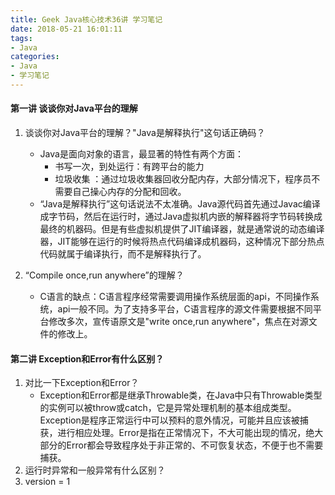 ```yaml
---
title: Geek Java核心技术36讲 学习笔记
date: 2018-05-21 16:01:11
tags:
- Java
categories:
- Java
- 学习笔记
---
```

#### 第一讲 谈谈你对Java平台的理解
1. 谈谈你对Java平台的理解？"Java是解释执行"这句话正确码？  
	- Java是面向对象的语言，最显著的特性有两个方面：
		- 书写一次，到处运行：有跨平台的能力
		- 垃圾收集 ：通过垃圾收集器回收分配内存，大部分情况下，程序员不需要自己操心内存的分配和回收。
	- “Java是解释执行”这句话说法不太准确。Java源代码首先通过Javac编译成字节码，然后在运行时，通过Java虚拟机内嵌的解释器将字节码转换成最终的机器码。但是有些虚拟机提供了JIT编译器，就是通常说的动态编译器，JIT能够在运行的时候将热点代码编译成机器码，这种情况下部分热点代码就属于编译执行，而不是解释执行了。

2. “Compile once,run anywhere”的理解？
	- C语言的缺点：C语言程序经常需要调用操作系统层面的api，不同操作系统，api一般不同。为了支持多平台，C语言程序的源文件需要根据不同平台修改多次，宣传语原文是"write once,run anywhere"，焦点在对源文件的修改上。

#### 第二讲 Exception和Error有什么区别？
1. 对比一下Exception和Error？
	- Exception和Error都是继承Throwable类，在Java中只有Throwable类型的实例可以被throw或catch，它是异常处理机制的基本组成类型。Exception是程序正常运行中可以预料的意外情况，可能并且应该被捕获，进行相应处理。Error是指在正常情况下，不大可能出现的情况，绝大部分的Error都会导致程序处于非正常的、不可恢复状态，不便于也不需要捕获。
2. 运行时异常和一般异常有什么区别？
3. version = 1